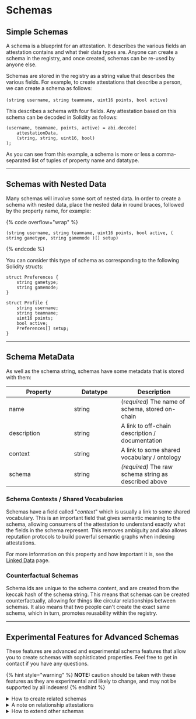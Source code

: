 # Schemas

## Simple Schemas

A schema is a blueprint for an attestation.  It describes the various fields an attestation contains and what their data types are.  Anyone can create a schema in the registry, and once created, schemas can be re-used by anyone else.

Schemas are stored in the registry as a string value that describes the various fields.  For example, to create attestations that describe a person, we can create a schema as follows:\
\
`(string username, string teamname, uint16 points, bool active)`

This describes a schema with four fields.  Any attestation based on this schema can be decoded in Solidity as follows:

```solidity
(username, teamname, points, active) = abi.decode(
    attestationData,
    (string, string, uint16, bool)
);
```

As you can see from this example, a schema is more or less a comma-separated list of tuples of property name and datatype.

***

## Schemas with Nested Data

Many schemas will involve some sort of nested data.  In order to create a schema with nested data, place the nested data in round braces, followed by the property name, for example:

{% code overflow="wrap" %}
```
(string username, string teamname, uint16 points, bool active, ( string gametype, string gamemode )[] setup)
```
{% endcode %}

You can consider this type of schema as corresponding to the following Solidity structs:

```solidity
struct Preferences {
    string gametype;
    string gamemode;
}

struct Profile {
    string username;
    string teamname;
    uint16 points;
    bool active;
    Preferences[] setup;
}
```

***

## Schema MetaData

As well as the schema string, schemas have some metadata that is stored with them:

<table><thead><tr><th width="162.33333333333331">Property</th><th width="113">Datatype</th><th>Description</th></tr></thead><tbody><tr><td>name</td><td>string</td><td>(r<em>equired)</em> The name of schema, stored on-chain</td></tr><tr><td>description</td><td>string</td><td>A link to off-chain description / documentation</td></tr><tr><td>context</td><td>string</td><td>A link to some shared vocabulary / ontology</td></tr><tr><td>schema</td><td>string</td><td><em>(required)</em> The raw schema string as described above</td></tr></tbody></table>

### Schema Contexts / Shared Vocabularies

Schemas have a field called "_context_" which is usually a link to some shared vocabulary.  This is an important field that gives semantic meaning to the schema, allowing consumers of the attestation to understand exactly what the fields in the schema represent.  This removes ambiguity and also allows reputation protocols to build powerful semantic graphs when indexing attestations.

For more information on this property and how important it is, see the [Linked Data](linked-data.md) page.

### Counterfactual Schemas

Schema ids are unique to the schema content, and are created from the keccak hash of the schema string.  This means that schemas can be created counterfactually, allowing for things like circular relationships between schemas.  It also means that two people can't create the exact same schema, which in turn, promotes reusability within the registry.

***

## Experimental Features for Advanced Schemas

These features are advanced and experimental schema features that allow you to create schemas with sophisticated properties. Feel free to get in contact if you have any questions.

{% hint style="warning" %}
**NOTE:** caution should be taken with these features as they are experimental and likely to change, and may not be supported by all indexers!
{% endhint %}

<details>

<summary>How to create related schemas</summary>

Sometimes you may wish the consumers of your attestation to know how the attestations relate to other attestations, to do this you create a relationship.  So for for example, to create an attestation of a "_player_" that is a member of a "_team_", one would first create a **Team** schema, and then you would create a **Player** schema with a _canonical relationship field_, denoted by curly braces:

`string pseudonym, string dateJoined, { isMemberOf Team 0xa1b2c3 }`&#x20;

... where `isMemberOf` is the relationship type, `Team` is the schema name, and `0xa1b2c3` is the schema id.  This indicates that any attestation based on the above schema is expected to be linked to some other **Team** attestation via a [relationship attestation](schemas.md#relationship-attestations) that links them together.

This approach reduces redundant attestations, and allows for more fine-grained and reusable schemas, contributing to a growing standard library of well known and widely used schemas.

Similarly, in order to create a one-to-many canonical relationship field, you would use the syntax:

`string firstName, string lastName, [{ isResidentAt Place 0xa1b2c3 }]`&#x20;

As anyone can create links between different attestations, so including a canonical relationship in your schema can help the consumers of your attestations understand which relationships you intended on being there, as opposed to relationships that may be created by third parties.

See the page on [Linking Attestations](../developer-guides/for-attestation-issuers/link-attestations.md) to understand how to link attestations after they are created.

</details>

<details>

<summary>A note on relationship attestations</summary>

The examples above use what is called a "_relationship attestation_", which is any attestation based on the special `Relationship` schema.  The relationship schema conforms to the following structure:

`bytes32 subject, string predicate, bytes32 object`

This `Relationship` schema exists as a first class citizen of the registry, and attestations that are based on this schema are used for linking other attestations together.  The `subject` field is the attestation that is being linked to another attestation, the `predicate` field is a name that describes the _type_ of relationship, and the `subject` is the attestation being linked to.

Examples of relationship attestations are:

* `0x46582...` "isFollowerOf" `0x10345...`
* `0x31235...` "hasVotedFor" `0x52991...`
* `0x74851...` "isAlumniOf" `0x31122...`

Anyone can create any type of relationship between any attestation and any number of other attestations, allowing for the emergence of an organic [folksonomy](https://en.wikipedia.org/wiki/Folksonomy).  However, it also makes canonical relationships important to define in the schema, as otherwise there will be ambiguity between which relationship attestations were intended by the attestation issuer, and which were relationship attestations that were arbitrarily added later by third parties.

See the page on [**linking attestations**](../developer-guides/for-attestation-issuers/link-attestations.md) for more details.

</details>

<details>

<summary>How to extend other schemas</summary>

Schemas can also inherit from other schemas, which is another way that Verax reduces redundant schema data and promotes reusability.  To inherit from another schema, simply add the parent schema id at the very start of the schema string preceded by the `@extends` keyword, e.g.:

`@extends 0xa1b2c3... string firstName, string lastName`

This will tell indexers to look up the schema referenced by the `extends` keyword, and concatenate its schema string with the schema string in this schema.  Note that any conflicting field names will be overridden by the last previous definition, so for example, if a field name exists in a parent schema and a child schema, the field definition from the child schema will be used.  Also, schemas can only inherit from one parent at a time.

</details>

